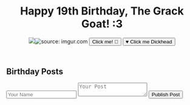 <div class="container mx-auto px-4 bg-orange-200 min-h-screen">
  <header class="text-center py-10">
    <h1 class="text-4xl font-bold text-gray-800 mb-4">Happy 19th Birthday, The Grack Goat! :3</h1>
     <img src="<a href="https://imgur.com/Y5NITCL"><img src="https://i.imgur.com/Y5NITCL.jpg" title="source: imgur.com" /></a>
    <button class="bg-pink-500 hover:bg-pink-400 text-white font-bold py-2 px-4 rounded-full focus:outline-none focus:shadow-outline mb-4" onclick="alert('Happy Birthday Grace!')">Click me! 🎂</button>
    <a href="https://www.youtube.com/watch?v=FGBhQbmPwH8" target="_blank" class="inline-block mb-8">
      <button class="bg-white hover:bg-gray-100 text-pink-500 font-semibold py-2 px-4 rounded-full border border-pink-500 hover:border-pink-600 focus:outline-none focus:shadow-outline">
        <span aria-hidden="true">&hearts;</span> Click me Dickhead
      </button>
    </a>
  </header>
  <section id="posts" class="my-8 px-4">
    <h2 class="text-3xl font-semibold text-gray-800 mb-5 text-center">Birthday Posts</h2>
    <form id="posts-form" class="mb-6">
      <input type="text" name="name" placeholder="Your Name" class="border border-gray-300 p-2 rounded-lg mb-4 w-full" required>
      <textarea name="post" placeholder="Your Post" class="border border-gray-300 p-2 rounded-lg w-full mb-4" required></textarea>
      <button type="submit" class="bg-blue-500 hover:bg-blue-700 text-white font-bold py-2 px-4 rounded-lg w-full">Publish Post</button>
    </form>
    <div id="posts-list" class="space-y-4">
    </div>
  </section>
</div>
